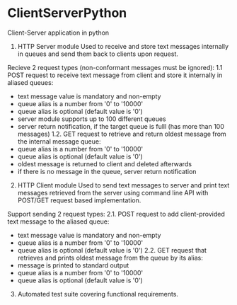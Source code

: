 # ClientServerPython
Client-Server application in python
1.    HTTP Server module
Used to receive and store text messages internally in queues and send them back to clients upon request.
 
Recieve 2 request types (non-conformant messages must be ignored):
1.1 POST request to receive text message from client and store it internally in aliased queues:
- text message value is mandatory and non-empty
- queue alias is a number from '0' to '10000'
- queue alias is optional (default value is '0')
- server module supports up to 100 different queues
- server return notification, if the target queue is fulll (has more than 100 messages)
1.2. GET request to retrieve and return oldest message from the internal message queue:
- queue alias is a number from '0' to '10000'
- queue alias is optional (default value is '0')
- oldest message is returned to client and deleted afterwards
- if there is no message in the queue, server return notification
 
2.    HTTP Client module
Used to send text messages to server and print text messages retrieved from the server using command line API with POST/GET request based implementation.
 
Support sending 2 request types:
2.1. POST request to add client-provided text message to the aliased queue:
- text message value is mandatory and non-empty
- queue alias is a number from '0' to '10000'
- queue alias is optional (default value is '0')
2.2. GET request that retrieves and prints oldest message from the queue by its alias:
- message is printed to standard output
- queue alias is a number from '0' to '10000'
- queue alias is optional (default value is '0')
3.    Automated test suite covering functional requirements.
